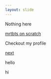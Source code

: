 ```yaml
---
layout: slide
---
```

Nothing here

[mrtbts on scratch](https://scratch.mit.edu/users/mrtbts)


Checkout my profile

[next](./test.html)

hello

hi




